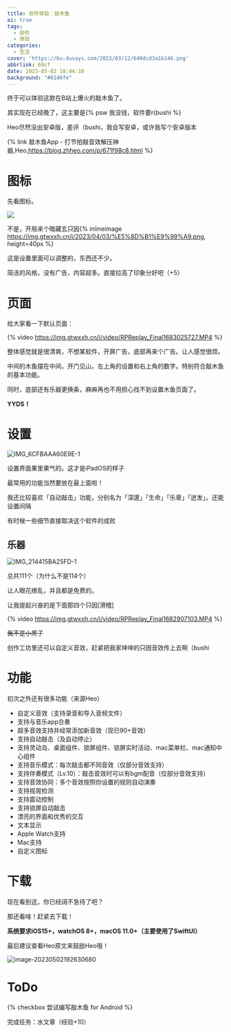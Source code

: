 ```yaml
---
title: 软件体验：敲木鱼
ai: true
tags:
  - 软件
  - 体验
categories:
  - 生活
cover: 'https://bu.dusays.com/2023/03/12/640dcd3a1b146.png'
abbrlink: 69cf
date: 2023-05-02 18:44:10
background: "#8146fe"
---
```


终于可以体验这款在B站上爆火的敲木鱼了。

其实现在已经晚了，这主要是{% psw 我没钱，软件要r(bushi %}

Heo尽然没出安卓版，差评（bushi，我会写安卓，或许我写个安卓版本

{% link 敲木鱼App - 打节拍敲音效解压神器,Heo,https://blog.zhheo.com/p/671f98c8.html %}

# 图标

先看图标。

![](https://img.gtwxxh.cn/i/2023/05/6450eb4c8eebe.webp)

不是，开局来个暗藏玄只因{% inlineimage https://img.gtwxxh.cn/i/2023/04/03/%E5%8D%B1%E9%99%A9.png, height=40px %}

这是设置里面可以调整的，东西还不少。

简洁的风格，没有广告，内容超多。直接拉高了印象分好吧（+5）

# 页面

给大家看一下默认页面：

{% video https://img.gtwxxh.cn/i/video/RPReplay_Final1683025727.MP4 %}

整体感觉就是很清爽，不想某软件，开屏广告，底部再来个广告。让人感觉很烦。

中间的木鱼摆在中间，开门见山，左上角的设置和右上角的数字。特别符合敲木鱼的基本功能。

同时，底部还有乐器更换条，麻麻再也不用担心找不到设置木鱼页面了。

**YYDS！**

# 设置

![IMG_6CFBAAA60E9E-1](https://img.gtwxxh.cn/i/2023/05/6450f0e09f0f6.webp)

设置界面果里果气的。这才是iPadOS的样子

最常用的功能当然要放在最上面啦！

我还比较喜欢「自动敲击」功能，分别名为「深邃」「生命」「乐章」「迸发」。还能设置间隔

有时候一些细节直接取决这个软件的成败

## 乐器

![IMG_214415BA25FD-1](https://img.gtwxxh.cn/i/2023/05/6450f1be84807.webp)

总共111个（为什么不是114个）

让人眼花缭乱，并且都是免费的。

让我提起兴奋的是下面那四个只因[滑稽]

{% video https://img.gtwxxh.cn/i/video/RPReplay_Final1682907103.MP4 %}

~~我不是小黑子~~

创作工坊里还可以自定义音效，赶紧把我家坤坤的只因音效传上去啊（bushi

# 功能

初次之外还有很多功能（来源Heo）

- 自定义音效（支持录音和导入音频文件）
- 支持与音乐app合奏
- 超多音效支持并经常添加新音效（现已90+音效）
- 支持自动敲击（及自动停止）
- 支持灵动岛、桌面组件、锁屏组件、锁屏实时活动、mac菜单栏、mac通知中心组件
- 支持音乐模式：每次敲击都不同音效（仅部分音效支持）
- 支持伴奏模式（Lv.10）：敲击音效时可以有bgm配音（仅部分音效支持）
- 支持音效协同：多个音效按照你设置的规则自动演奏
- 支持摇晃检测
- 支持震动控制
- 支持锁屏自动敲击
- 漂亮的界面和优秀的交互
- 文本显示
- Apple Watch支持
- Mac支持
- 自定义图标

# 下载

现在看到这，你已经阔不急待了吧？

那还看啥！赶紧去下载！

**系统要求iOS15+，watchOS 8+，macOS 11.0+（主要使用了SwiftUI）**

最后建议查看Heo原文来鼓励Heo哦！

![image-20230502192630680](https://img.gtwxxh.cn/i/2023/05/6450f367dc877.webp)

# ToDo

{% checkbox 尝试编写敲木鱼 for Android %}



完成任务：水文章（经验+10）
